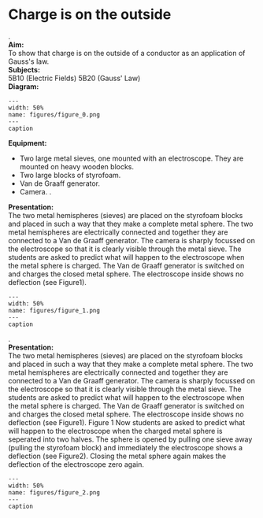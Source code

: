 # Charge is on the outside 
 .   
<b> Aim: </b>  
 To show that charge is on the outside of a conductor as an application of Gauss's law.    
<b> Subjects: </b>  
 5B10 (Electric Fields) 5B20 (Gauss' Law)   
<b> Diagram: </b>  
    
```{figure} figures/figure_0.png  
---  
width: 50%  
name: figures/figure_0.png  
---  
caption  
``` 
     
<b> Equipment: </b>  
 
 *  Two large metal sieves, one mounted with an electroscope. They are mounted on heavy wooden blocks. 
 *  Two large blocks of styrofoam. 
 *  Van de Graaff generator. 
 *  Camera. .
    
<b> Presentation: </b>  
 The two metal hemispheres (sieves) are placed on the styrofoam blocks and placed in such a way that they make a complete metal sphere. The two metal hemispheres are electrically connected and together they are connected to a Van de Graaff generator. The camera is sharply focussed on the electroscope so that it is clearly visible through the metal sieve. The students are asked to predict what will happen to the electroscope when the metal sphere is charged. The Van de Graaff generator is switched on and charges the closed metal sphere. The electroscope inside shows no deflection (see Figure1).    
```{figure} figures/figure_1.png  
---  
width: 50%  
name: figures/figure_1.png  
---  
caption  
``` 
 .    
<b> Presentation: </b>  
 The two metal hemispheres (sieves) are placed on the styrofoam blocks and placed in such a way that they make a complete metal sphere. The two metal hemispheres are electrically connected and together they are connected to a Van de Graaff generator. The camera is sharply focussed on the electroscope so that it is clearly visible through the metal sieve. The students are asked to predict what will happen to the electroscope when the metal sphere is charged. The Van de Graaff generator is switched on and charges the closed metal sphere. The electroscope inside shows no deflection (see Figure1).   Figure 1  Now students are asked to predict what will happen to the electroscope when the charged metal sphere is seperated into two halves. The sphere is opened by pulling one sieve away (pulling the styrofoam block) and immediately the electroscope shows a deflection (see Figure2). Closing the metal sphere again makes the deflection of the electroscope zero again.   
```{figure} figures/figure_2.png  
---  
width: 50%  
name: figures/figure_2.png  
---  
caption  
``` 
 